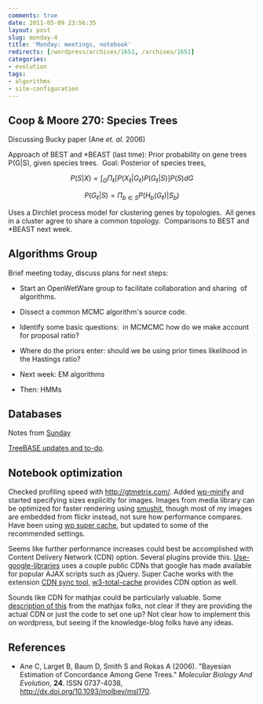 ```yaml
---
comments: true
date: 2011-05-09 23:56:35
layout: post
slug: monday-4
title: 'Monday: meetings, notebook'
redirects: [/wordpress/archives/1651, /archives/1651]
categories:
- evolution
tags:
- algorithms
- site-configuration
---
```


## Coop & Moore 270: Species Trees


Discussing Bucky paper (Ane _et. al._ 2006)

Approach of BEST and *BEAST (last time): Prior probability on gene trees P(G|S), given species trees.  Goal: Posterior of species trees,

$$ P(S|X) = \int_G \Pi_{\ell} \left[ P(X_{\ell}|G_{\ell}) P(G_{\ell}|S) \right] P(S) dG $$

$$ P(G_{\ell}|S) = \Pi_{b \in S} P(H_b(G_{\ell})|S_b) $$

Uses a Dirchlet process model for clustering genes by topologies.  All genes in a cluster agree to share a common topology.  Comparisons to BEST and *BEAST next week.


## Algorithms Group


Brief meeting today, discuss plans for next steps:



	
  * Start an OpenWetWare group to facilitate collaboration and sharing  of algorithms.

	
  * Dissect a common MCMC algorithm's source code.

	
  * Identify some basic questions:  in MCMCMC how do we make account for proposal ratio?

	
  * Where do the priors enter: should we be using prior times likelihood in the Hastings ratio?

	
  * Next week: EM algorithms

	
  * Then: HMMs




## Databases


Notes from [Sunday](http://www.carlboettiger.info/archives/1632)

[TreeBASE updates and to-do](http://www.carlboettiger.info/archives/1660).


## Notebook optimization


Checked profiling speed with http://gtmetrix.com/.  Added [wp-minify](http://wordpress.org/extend/plugins/wp-minify/) and started specifying sizes explicitly for images.  Images from media library can be optimized for faster rendering using [smushit](http://wordpress.org/extend/plugins/wp-smushit/), though most of my images are embedded from flickr instead, not sure how performance compares. Have been using [wp super cache](http://wordpress.org/extend/plugins/wp-super-cache/), but updated to some of the recommended settings.

Seems like further performance increases could best be accomplished with Content Delivery Network (CDN) option.  Several plugins provide this. [Use-google-libraries](http://wordpress.org/extend/plugins/use-google-libraries/) uses a couple public CDNs that google has made available for popular AJAX scripts such as jQuery.  Super Cache works with the extension [CDN sync tool](http://wordpress.org/extend/plugins/cdn-sync-tool/), [w3-total-cache](http://wordpress.org/extend/plugins/w3-total-cache) provides CDN option as well.

Sounds like CDN for mathjax could be particularly valuable.  Some [description of this](http://sites.google.com/site/mathjaxproject/design-documents/cdn-hosting-plan) from the mathjax folks, not clear if they are providing the actual CDN or just the code to set one up?  Not clear how to implement this on wordpress, but seeing if the knowledge-blog folks have any ideas.

## References


- Ane C, Larget B, Baum D, Smith S and Rokas A (2006).
"Bayesian Estimation of Concordance Among Gene Trees."
*Molecular Biology And Evolution*, **24**.
ISSN 0737-4038, <a href="http://dx.doi.org/10.1093/molbev/msl170">http://dx.doi.org/10.1093/molbev/msl170</a>.

